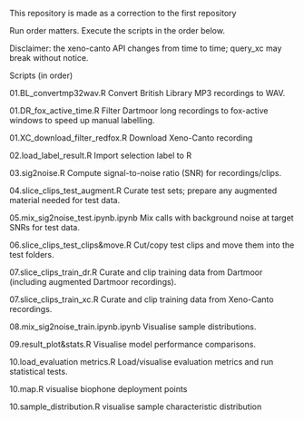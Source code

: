 This repository is made as a correction to the first repository

Run order matters. Execute the scripts in the order below.

Disclaimer: the xeno-canto API changes from time to time; query_xc may break without notice.

Scripts (in order)

01.BL_convertmp32wav.R
Convert British Library MP3 recordings to WAV.


01.DR_fox_active_time.R
Filter Dartmoor long recordings to fox-active windows to speed up manual labelling.


01.XC_download_filter_redfox.R
Download Xeno-Canto recording


02.load_label_result.R
Import selection label to R


03.sig2noise.R
Compute signal-to-noise ratio (SNR) for recordings/clips.


04.slice_clips_test_augment.R
Curate test sets; prepare any augmented material needed for test data.


05.mix_sig2noise_test.ipynb.ipynb
Mix calls with background noise at target SNRs for test data.


06.slice_clips_test_clips&move.R
Cut/copy test clips and move them into the test folders.


07.slice_clips_train_dr.R
Curate and clip training data from Dartmoor (including augmented Dartmoor recordings).


07.slice_clips_train_xc.R
Curate and clip training data from Xeno-Canto recordings.


08.mix_sig2noise_train.ipynb.ipynb
Visualise sample distributions.


09.result_plot&stats.R
Visualise model performance comparisons.


10.load_evaluation metrics.R
Load/visualise evaluation metrics and run statistical tests.


10.map.R
visualise biophone deployment points

10.sample_distribution.R 
visualise sample characteristic distribution


